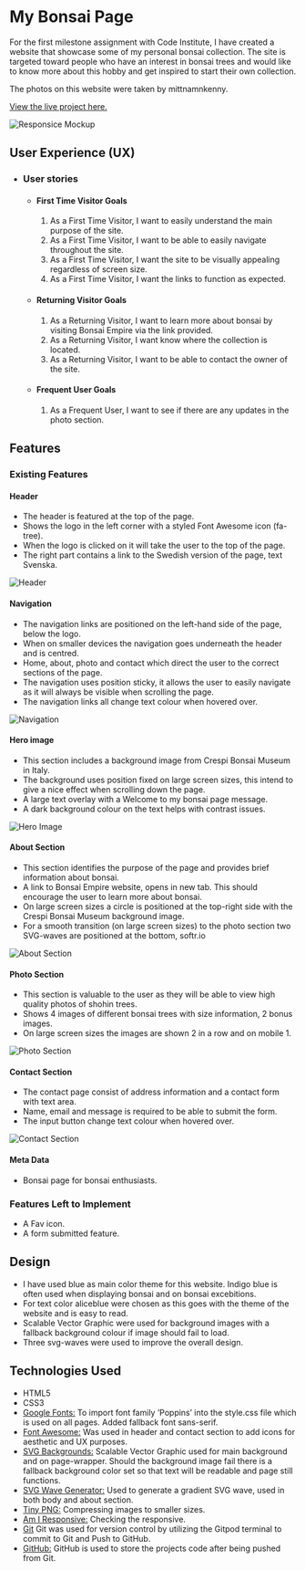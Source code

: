 # My Bonsai Page

For the first milestone assignment with Code Institute, I have created a website that showcase some of my personal bonsai collection.
The site is targeted toward people who have an interest in bonsai trees and would like to know more about this hobby and get inspired to start their own collection.

The photos on this website were taken by mittnamnkenny.

[View the live project here.](https://mittnamnkenny.github.io/bonsai-page/)

![Responsice Mockup](assets/media/design.png)

## User Experience (UX)

-   ### User stories

    -   #### First Time Visitor Goals

        1. As a First Time Visitor, I want to easily understand the main purpose of the site.
        2. As a First Time Visitor, I want to be able to easily navigate throughout the site.
        3. As a First Time Visitor, I want the site to be visually appealing regardless of screen size.
        4. As a First Time Visitor, I want the links to function as expected.

    -   #### Returning Visitor Goals

        1. As a Returning Visitor, I want to learn more about bonsai by visiting Bonsai Empire via the link provided.
        2. As a Returning Visitor, I want know where the collection is located.
        3. As a Returning Visitor, I want to be able to contact the owner of the site.
        
    -   #### Frequent User Goals
        1. As a Frequent User, I want to see if there are any updates in the photo section.

## Features 

### Existing Features

#### Header

  - The header is featured at the top of the page.
  - Shows the logo in the left corner with a styled Font Awesome icon (fa-tree).
  - When the logo is clicked on it will take the user to the top of the page.
  - The right part contains a link to the Swedish version of the page, text Svenska.

  ![Header](assets/media/header.png)

#### Navigation

  - The navigation links are positioned on the left-hand side of the page, below the logo.
  - When on smaller devices the navigation goes underneath the header and is centred.
  - Home, about, photo and contact which direct the user to the correct sections of the page.
  - The navigation uses position sticky, it allows the user to easily navigate as it will always be visible when scrolling the page.
  - The navigation links all change text colour when hovered over.

![Navigation](assets/media/nav.png)

#### Hero image

  - This section includes a background image from Crespi Bonsai Museum in Italy.
  - The background uses position fixed on large screen sizes, this intend to give a nice effect when scrolling down the page.
  - A large text overlay with a Welcome to my bonsai page message.
  - A dark background colour on the text helps with contrast issues.

![Hero Image](assets/media/hero.png)

#### About Section

  - This section identifies the purpose of the page and provides brief information about bonsai.
  - A link to Bonsai Empire website, opens in new tab. This should encourage the user to learn more about bonsai.
  - On large screen sizes a circle is positioned at the top-right side with the Crespi Bonsai Museum background image.
  - For a smooth transition (on large screen sizes) to the photo section two SVG-waves are positioned at the bottom, softr.io

![About Section](assets/media/about.png)

#### Photo Section

  - This section is valuable to the user as they will be able to view high quality photos of shohin trees.
  - Shows 4 images of different bonsai trees with size information, 2 bonus images.
  - On large screen sizes the images are shown 2 in a row and on mobile 1.

![Photo Section](assets/media/photos.png)

#### Contact Section

  - The contact page consist of address information and a contact form with text area.
  - Name, email and message is required to be able to submit the form.
  - The input button change text colour when hovered over.

![Contact Section](assets/media/contact.png)

#### Meta Data

  - Bonsai page for bonsai enthusiasts.

### Features Left to Implement

- A Fav icon.
- A form submitted feature.

## Design

- I have used blue as main color theme for this website. Indigo blue is often used when displaying bonsai and on bonsai excebitions.
- For text color aliceblue were chosen as this goes with the theme of the website and is easy to read.
- Scalable Vector Graphic were used for background images with a fallback background colour if image should fail to load.
- Three svg-waves were used to improve the overall design.

## Technologies Used

- HTML5
- CSS3
- [Google Fonts:](https://fonts.google.com/) To import font family ’Poppins’ into the style.css file which is used on all pages.
Added fallback font sans-serif.
- [Font Awesome:](https://fontawesome.com/) Was used in header and contact section to add icons for aesthetic and UX purposes.
- [SVG Backgrounds:](https://svgbackgrounds.com/) Scalable Vector Graphic used for main background and on page-wrapper. Should the background image fail there is a fallback background color set so that text will be readable and page still functions.
- [SVG Wave Generator:](https://softr.io/tools/svg-wave-generator/) Used to generate a gradient SVG wave, used in both body and about section.
- [Tiny PNG:](https://tinypng.com/) Compressing images to smaller sizes.
- [Am I Responsive:](http://ami.responsivedesign.is) Checking the responsive.
- [Git](https://git-scm.com/) Git was used for version control by utilizing the Gitpod terminal to commit to Git and Push to GitHub.
- [GitHub:](https://github.com/) GitHub is used to store the projects code after being pushed from Git.